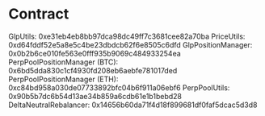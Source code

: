 # Contract

GlpUtils: 0xe31eb4eb8bb97dca98dc49ff7c3681cee82a70ba
PriceUtils: 0xd64fddf52e5a8e5c4be23dbdcb62f6e8505c6dfd 
GlpPositionManager: 0x0b2b6ce010fe563e0fff935b9069c484933254ea
PerpPoolPositionManager (BTC): 0x6bd5dda830c1cf4930fd208eb6aebfe781017ded
PerpPoolPositionManager (ETH): 0xc84bd958a030de07733892bfc04b6f911a06ebf6
PerpPoolUtils: 0x90b5b7dc6b54d13ae34b859a6cdb61e1b1bebd28
DeltaNeutralRebalancer: 0x14656b60da71f4d18f899681df0faf5dcac5d3d8